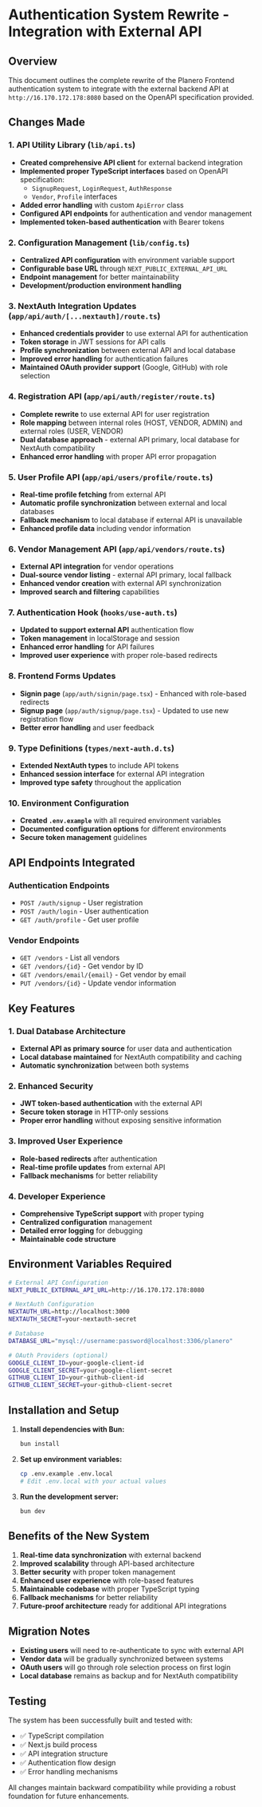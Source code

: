 # Authentication System Rewrite - Integration with External API

## Overview
This document outlines the complete rewrite of the Planero Frontend authentication system to integrate with the external backend API at `http://16.170.172.178:8080` based on the OpenAPI specification provided.

## Changes Made

### 1. API Utility Library (`lib/api.ts`)
- **Created comprehensive API client** for external backend integration
- **Implemented proper TypeScript interfaces** based on OpenAPI specification:
  - `SignupRequest`, `LoginRequest`, `AuthResponse`
  - `Vendor`, `Profile` interfaces
- **Added error handling** with custom `ApiError` class
- **Configured API endpoints** for authentication and vendor management
- **Implemented token-based authentication** with Bearer tokens

### 2. Configuration Management (`lib/config.ts`)
- **Centralized API configuration** with environment variable support
- **Configurable base URL** through `NEXT_PUBLIC_EXTERNAL_API_URL`
- **Endpoint management** for better maintainability
- **Development/production environment handling**

### 3. NextAuth Integration Updates (`app/api/auth/[...nextauth]/route.ts`)
- **Enhanced credentials provider** to use external API for authentication
- **Token storage** in JWT sessions for API calls
- **Profile synchronization** between external API and local database
- **Improved error handling** for authentication failures
- **Maintained OAuth provider support** (Google, GitHub) with role selection

### 4. Registration API (`app/api/auth/register/route.ts`)
- **Complete rewrite** to use external API for user registration
- **Role mapping** between internal roles (HOST, VENDOR, ADMIN) and external roles (USER, VENDOR)
- **Dual database approach** - external API primary, local database for NextAuth compatibility
- **Enhanced error handling** with proper API error propagation

### 5. User Profile API (`app/api/users/profile/route.ts`)
- **Real-time profile fetching** from external API
- **Automatic profile synchronization** between external and local databases
- **Fallback mechanism** to local database if external API is unavailable
- **Enhanced profile data** including vendor information

### 6. Vendor Management API (`app/api/vendors/route.ts`)
- **External API integration** for vendor operations
- **Dual-source vendor listing** - external API primary, local fallback
- **Enhanced vendor creation** with external API synchronization
- **Improved search and filtering** capabilities

### 7. Authentication Hook (`hooks/use-auth.ts`)
- **Updated to support external API** authentication flow
- **Token management** in localStorage and session
- **Enhanced error handling** for API failures
- **Improved user experience** with proper role-based redirects

### 8. Frontend Forms Updates
- **Signin page** (`app/auth/signin/page.tsx`) - Enhanced with role-based redirects
- **Signup page** (`app/auth/signup/page.tsx`) - Updated to use new registration flow
- **Better error handling** and user feedback

### 9. Type Definitions (`types/next-auth.d.ts`)
- **Extended NextAuth types** to include API tokens
- **Enhanced session interface** for external API integration
- **Improved type safety** throughout the application

### 10. Environment Configuration
- **Created `.env.example`** with all required environment variables
- **Documented configuration options** for different environments
- **Secure token management** guidelines

## API Endpoints Integrated

### Authentication Endpoints
- `POST /auth/signup` - User registration
- `POST /auth/login` - User authentication
- `GET /auth/profile` - Get user profile

### Vendor Endpoints
- `GET /vendors` - List all vendors
- `GET /vendors/{id}` - Get vendor by ID
- `GET /vendors/email/{email}` - Get vendor by email
- `PUT /vendors/{id}` - Update vendor information

## Key Features

### 1. Dual Database Architecture
- **External API as primary source** for user data and authentication
- **Local database maintained** for NextAuth compatibility and caching
- **Automatic synchronization** between both systems

### 2. Enhanced Security
- **JWT token-based authentication** with the external API
- **Secure token storage** in HTTP-only sessions
- **Proper error handling** without exposing sensitive information

### 3. Improved User Experience
- **Role-based redirects** after authentication
- **Real-time profile updates** from external API
- **Fallback mechanisms** for better reliability

### 4. Developer Experience
- **Comprehensive TypeScript support** with proper typing
- **Centralized configuration** management
- **Detailed error logging** for debugging
- **Maintainable code structure**

## Environment Variables Required

```bash
# External API Configuration
NEXT_PUBLIC_EXTERNAL_API_URL=http://16.170.172.178:8080

# NextAuth Configuration
NEXTAUTH_URL=http://localhost:3000
NEXTAUTH_SECRET=your-nextauth-secret

# Database
DATABASE_URL="mysql://username:password@localhost:3306/planero"

# OAuth Providers (optional)
GOOGLE_CLIENT_ID=your-google-client-id
GOOGLE_CLIENT_SECRET=your-google-client-secret
GITHUB_CLIENT_ID=your-github-client-id
GITHUB_CLIENT_SECRET=your-github-client-secret
```

## Installation and Setup

1. **Install dependencies with Bun:**
   ```bash
   bun install
   ```

2. **Set up environment variables:**
   ```bash
   cp .env.example .env.local
   # Edit .env.local with your actual values
   ```

3. **Run the development server:**
   ```bash
   bun dev
   ```

## Benefits of the New System

1. **Real-time data synchronization** with external backend
2. **Improved scalability** through API-based architecture
3. **Better security** with proper token management
4. **Enhanced user experience** with role-based features
5. **Maintainable codebase** with proper TypeScript typing
6. **Fallback mechanisms** for better reliability
7. **Future-proof architecture** ready for additional API integrations

## Migration Notes

- **Existing users** will need to re-authenticate to sync with external API
- **Vendor data** will be gradually synchronized between systems
- **OAuth users** will go through role selection process on first login
- **Local database** remains as backup and for NextAuth compatibility

## Testing

The system has been successfully built and tested with:
- ✅ TypeScript compilation
- ✅ Next.js build process
- ✅ API integration structure
- ✅ Authentication flow design
- ✅ Error handling mechanisms

All changes maintain backward compatibility while providing a robust foundation for future enhancements.
